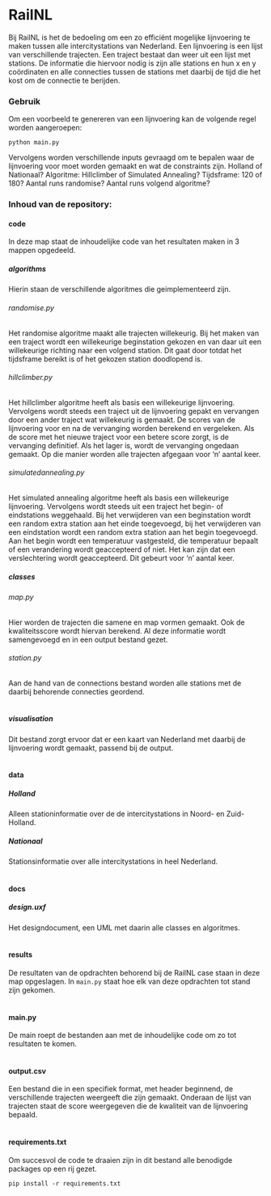 # RailNL

Bij RailNL is het de bedoeling om een zo efficiënt mogelijke lijnvoering te maken tussen alle intercitystations van Nederland. Een lijnvoering is een lijst van verschillende trajecten. Een traject bestaat dan weer uit een lijst met stations. De informatie die hiervoor nodig is zijn alle stations en hun x en y coördinaten en alle connecties tussen de stations met daarbij de tijd die het kost om de connectie te berijden. 


### Gebruik
Om een voorbeeld te genereren van een lijnvoering kan de volgende regel worden aangeroepen:
```
python main.py 
```
Vervolgens worden verschillende inputs gevraagd om te bepalen waar de lijnvoering voor moet worden gemaakt en wat de constraints zijn.
Holland of Nationaal?
Algoritme: Hillclimber of Simulated Annealing?
Tijdsframe: 120 of 180?
Aantal runs randomise?
Aantal runs volgend algoritme?
&nbsp;

### Inhoud van de repository:
#### code
In deze map staat de inhoudelijke code van het resultaten maken in 3 mappen opgedeeld.
##### algorithms 
Hierin staan de verschillende algoritmes die geimplementeerd zijn.
###### randomise.py 
Het randomise algoritme maakt alle trajecten willekeurig. Bij het maken van een traject wordt een willekeurige beginstation gekozen en van daar uit een willekeurige richting naar een volgend station. Dit gaat door totdat het tijdsframe bereikt is of het gekozen station doodlopend is.
###### hillclimber.py
Het hillclimber algoritme heeft als basis een willekeurige lijnvoering. Vervolgens wordt steeds een traject uit de lijnvoering gepakt en vervangen door een ander traject wat willekeurig is gemaakt. De scores van de lijnvoering voor en na de vervanging worden berekend en vergeleken. Als de score met het nieuwe traject voor een betere score zorgt, is de vervanging definitief. Als het lager is, wordt de vervanging ongedaan gemaakt. Op die manier worden alle trajecten afgegaan voor ‘n’ aantal keer.
###### simulatedannealing.py
Het simulated annealing algoritme heeft als basis een willekeurige lijnvoering. Vervolgens wordt steeds uit een traject het begin- of eindstations weggehaald. Bij het verwijderen van een beginstation wordt een random extra station aan het einde toegevoegd, bij het verwijderen van een eindstation wordt een random extra station aan het begin toegevoegd. Aan het begin wordt een temperatuur vastgesteld, die temperatuur bepaalt of een verandering wordt geaccepteerd of niet. Het kan zijn dat een verslechtering wordt geaccepteerd. Dit gebeurt voor ‘n’ aantal keer.
&nbsp;

##### classes 
###### map.py
Hier worden de trajecten die samene en map vormen gemaakt. Ook de kwaliteitsscore wordt hiervan berekend. Al deze informatie wordt samengevoegd en in een output bestand gezet. 
###### station.py
Aan de hand van de connections bestand worden alle stations met de daarbij behorende connecties geordend.  
&nbsp;

##### visualisation
Dit bestand zorgt ervoor dat er een kaart van Nederland met daarbij de lijnvoering wordt gemaakt, passend bij de output.  
&nbsp;

#### data
##### Holland
Alleen stationinformatie over de de intercitystations in Noord- en Zuid-Holland. 
##### Nationaal
Stationsinformatie over alle intercitystations in heel Nederland.  
&nbsp;

#### docs
##### design.uxf
Het designdocument, een UML met daarin alle classes en algoritmes.  
&nbsp;

#### results
De resultaten van de opdrachten behorend bij de RailNL case staan in deze map opgeslagen. In `main.py` staat hoe elk van deze opdrachten tot stand zijn gekomen.  
&nbsp;

#### main.py
De main roept de bestanden aan met de inhoudelijke code om zo tot resultaten te komen.  
&nbsp;

#### output.csv
Een bestand die in een specifiek format, met header beginnend, de verschillende trajecten weergeeft die zijn gemaakt. Onderaan de lijst van trajecten staat de score weergegeven die de kwaliteit van de lijnvoering bepaald.  
&nbsp;

#### requirements.txt
Om succesvol de code te draaien zijn in dit bestand alle benodigde packages op een rij gezet. 
```
pip install -r requirements.txt  
```
&nbsp;